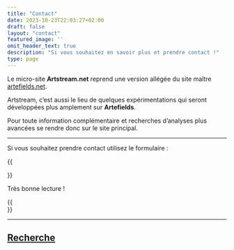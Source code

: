 ```yaml
---
title: "Contact"
date: 2023-10-23T22:03:27+02:00
draft: false
layout: "contact"
featured_image: ''
omit_header_text: true
description: "Si vous souhaitez en savoir plus et prendre contact !"
type: page
---
```

Le micro-site **Artstream.net** reprend une version allégée du site maître [artefields.net](https://artefields.net).


Artstream, c’est aussi le lieu de quelques expérimentations qui seront développées plus amplement sur **Artefields**.


Pour toute information complémentaire et recherches d’analyses plus avancées se rendre donc sur le site principal.

---

Si vous souhaitez prendre contact utilisez le formulaire :

{{<form>}}

Très bonne lecture !

{{<br>}}

---

## [Recherche](https://dashboard.algolia.com/interface-demos/a376e091-cef8-4439-a1a6-b514934c0957?utm_medium=page_link&utm_source=dashboard)






